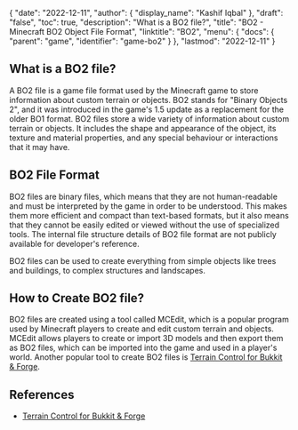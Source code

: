{
  "date": "2022-12-11",
  "author": {
    "display_name": "Kashif Iqbal"
  },
  "draft": "false",
  "toc": true,
  "description": "What is a BO2 file?",
  "title": "BO2 - Minecraft BO2 Object File Format",
  "linktitle": "BO2",
  "menu": {
    "docs": {
      "parent": "game",
      "identifier": "game-bo2"
    }
  },
  "lastmod": "2022-12-11"
}

## What is a BO2 file?

A BO2 file is a game file format used by the Minecraft game to store information about custom terrain or objects. BO2 stands for "Binary Objects 2", and it was introduced in the game's 1.5 update as a replacement for the older BO1 format. BO2 files store a  wide variety of information about custom terrain or objects. It includes the shape and appearance of the object, its texture and material properties, and any special behaviour or interactions that it may have.

## BO2 File Format

BO2 files are binary files, which means that they are not human-readable and must be interpreted by the game in order to be understood. This makes them more efficient and compact than text-based formats, but it also means that they cannot be easily edited or viewed without the use of specialized tools. The internal file structure details of BO2 file format are not publicly available for developer's reference.

BO2 files can be used to create everything from simple objects like trees and buildings, to complex structures and landscapes.

## How to Create BO2 file?

BO2 files are created using a tool called MCEdit, which is a popular program used by Minecraft players to create and edit custom terrain and objects. MCEdit allows players to create or import 3D models and then export them as BO2 files, which can be imported into the game and used in a player's world. Another popular tool to create BO2 files is [Terrain Control for Bukkit & Forge](https://dev.bukkit.org/projects/terrain-control).

## References

 * [Terrain Control for Bukkit & Forge](https://dev.bukkit.org/projects/terrain-control)
